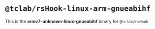 # `@tclab/rsHook-linux-arm-gnueabihf`

This is the **armv7-unknown-linux-gnueabihf** binary for `@tclab/rsHook`
